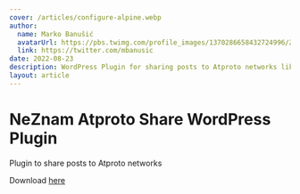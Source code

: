 ```yaml
---
cover: /articles/configure-alpine.webp
author:
  name: Marko Banušić
  avatarUrl: https://pbs.twimg.com/profile_images/1370286658432724996/ZMSDzzIi_400x400.jpg
  link: https://twitter.com/mbanusic
date: 2022-08-23
description: WordPress Plugin for sharing posts to Atproto networks like BlueSky
layout: article
---
```


# NeZnam Atproto Share WordPress Plugin

Plugin to share posts to Atproto networks

Download [here](https://github.com/ne-znam/neznam-atproto-share)